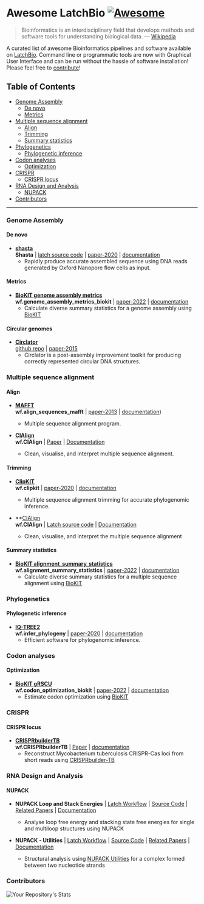 # Awesome LatchBio [![Awesome](https://cdn.rawgit.com/sindresorhus/awesome/d7305f38d29fed78fa85652e3a63e154dd8e8829/media/badge.svg)](https://github.com/sindresorhus/awesome)

> Bioinformatics is an interdisciplinary field that develops methods and software tools for understanding biological data. — [Wikipedia](https://en.wikipedia.org/wiki/Bioinformatics)

A curated list of awesome Bioinformatics pipelines and software available on [LatchBio](https://console.latch.bio/explore). Command line or programmatic tools are now with Graphical User Interface and can be run without the hassle of software installation! Please feel free to [contribute](CONTRIBUTING.md)!

<!-- START doctoc generated TOC please keep comment here to allow auto update -->
<!-- DON'T EDIT THIS SECTION, INSTEAD RE-RUN doctoc TO UPDATE -->
## Table of Contents

- [Genome Assembly](#genome-assembly)
  - [De novo](#de-novo)
  - [Metrics](#metrics)
- [Multiple sequence alignment](#multiple-sequence-alignment)
  - [Align](#align)
  - [Trimming](#trimming)
  - [Summary statistics](#summary-statistics)
- [Phylogenetics](#phylogenetics)
  - [Phylogenetic inference](#phylogenetic-inference)
- [Codon analyses](#codon-analyses)
  - [Optimization](#optimization)
- [CRISPR](#crispr)
  - [CRISPR locus](#crispr-locus)
- [RNA Design and Analysis](#rna-design-and-analysis)
  - [NUPACK](#nupack)
- [Contributors](#contributors)

<!-- END doctoc generated TOC please keep comment here to allow auto update -->

---

### Genome Assembly

#### De novo

- **[shasta](https://github.com/chanzuckerberg/shasta)** 
  <br/>
  **Shasta** | [latch source code](https://github.com/nahid18/shasta) | [paper-2020](https://pubmed.ncbi.nlm.nih.gov/32686750) | [documentation](https://chanzuckerberg.github.io/shasta)
  - Rapidly produce accurate assembled sequence using DNA reads generated by Oxford Nanopore flow cells as input.

#### Metrics
- **[BioKIT genome assembly metrics](https://jlsteenwyk.com/BioKIT/)**
  <br/>
  **wf.genome_assembly_metrics_biokit** | [paper-2022](https://academic.oup.com/genetics/advance-article-abstract/doi/10.1093/genetics/iyac079/6583183) | [documentation](https://jlsteenwyk.com/BioKIT/)
  - Calculate diverse summary statistics for a genome assembly using [BioKIT](https://academic.oup.com/genetics/advance-article-abstract/doi/10.1093/genetics/iyac079/6583183) 
  
#### Circular genomes
- **[Circlator](https://console.latch.bio/explore/60347/info)**
  <br/>
  [github repo](https://github.com/matteobolner/latch_workflows) | [paper-2015](https://genomebiology.biomedcentral.com/articles/10.1186/s13059-015-0849-0)
   - Circlator is a post-assembly improvement toolkit for producing correctly represented circular DNA structures.

### Multiple sequence alignment

#### Align
- **[MAFFT](https://mafft.cbrc.jp/alignment/software/)**
  <br/>
  **wf.align_sequences_mafft** | [paper-2013](https://academic.oup.com/mbe/article/30/4/772/1073398) | [documentation](https://mafft.cbrc.jp/alignment/software/))
  - Multiple sequence alignment program.

- **[CIAlign](https://github.com/KatyBrown/CIAlign.git)**
  <br/>
  **wf.CIAlign** | [Paper](https://peerj.com/articles/12983/) | [Documentation](https://github.com/GeOdette/clalign.git)
  - Clean, visualise, and interpret multiple sequence alignment.

#### Trimming
- **[ClipKIT](https://github.com/JLSteenwyk/ClipKIT)** 
  <br/>
  **wf.clipkit** | [paper-2020](https://journals.plos.org/plosbiology/article?id=10.1371/journal.pbio.3001007) | [documentation](https://jlsteenwyk.com/ClipKIT/)
  - Multiple sequence alignment trimming for accurate phylogenomic inference.


- **[CIAlign](https://github.com/KatyBrown/CIAlign.git)
  <br/>
  **wf.CIAlign** | [Latch source code](https://github.com/GeOdette/clalign.git) | [Documentation](https://github.com/GeOdette/clalign.git)
  - Clean, visualise, and interpret the multiple sequence alignment

#### Summary statistics
- **[BioKIT alignment_summary_statistics](https://jlsteenwyk.com/BioKIT/)**
  <br/>
  **wf.alignment_summary_statistics** | [paper-2022](https://academic.oup.com/genetics/advance-article-abstract/doi/10.1093/genetics/iyac079/6583183) | [documentation](https://jlsteenwyk.com/BioKIT/)
  - Calculate diverse summary statistics for a multiple sequence alignment using [BioKIT](https://academic.oup.com/genetics/advance-article-abstract/doi/10.1093/genetics/iyac079/6583183)

### Phylogenetics

#### Phylogenetic inference
- **[IQ-TREE2](http://www.iqtree.org/doc/)** 
  <br/>
  **wf.infer_phylogeny** | [paper-2020](https://doi.org/10.1093/molbev/msaa015) | [documentation](http://www.iqtree.org/doc/)
  - Efficient software for phylogenomic inference.

### Codon analyses

#### Optimization
- **[BioKIT gRSCU](https://jlsteenwyk.com/BioKIT/)** 
  <br/>
  **wf.codon_optimization_biokit** | [paper-2022](https://academic.oup.com/genetics/advance-article-abstract/doi/10.1093/genetics/iyac079/6583183) | [documentation](https://jlsteenwyk.com/BioKIT/)
  - Estimate codon optimization using [BioKIT](https://academic.oup.com/genetics/advance-article-abstract/doi/10.1093/genetics/iyac079/6583183)

### CRISPR
#### CRISPR locus
- **[CRISPRbuilderTB](https://github.com/GeOdette/crisptb.git)**
  <br/>
  **wf.CRISPRbuilderTB** | [Paper](https://journals.plos.org/ploscompbiol/article?id=10.1371/journal.pcbi.1008500) | [documentation](https://github.com/GeOdette/crisptb.git)
  - Reconstruct Mycobacterium tuberculosis CRISPR-Cas loci from short reads using [CRISPRbuilder-TB](https://github.com/cguyeux/CRISPRbuilder-TB.git)

### RNA Design and Analysis
#### NUPACK
- **NUPACK Loop and Stack Energies**
  | [Latch Workflow](https://console.latch.bio/explore/62122/info) | [Source Code](https://github.com/beliveau-lab/NUPACK) | [Related Papers](https://docs.nupack.org/#citation) | [Documentation](https://docs.nupack.org/model/)
  - Analyse loop free energy and stacking state free energies for single and multiloop structures using NUPACK
 
- **NUPACK - Utilities**
  | [Latch Workflow](https://console.latch.bio/explore/62158/info) | [Source Code](https://github.com/beliveau-lab/NUPACK) | [Related Papers](https://docs.nupack.org/#citation) | [Documentation](https://docs.nupack.org/utilities/)
  - Structural analysis using [NUPACK Utilities](https://docs.nupack.org/utilities/) for a complex formed between two nucleotide strands

### Contributors
![Your Repository's Stats](https://contrib.rocks/image?repo=nahid18/Awesome-LatchBio)
